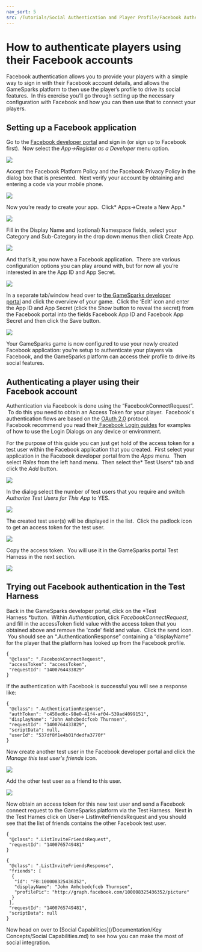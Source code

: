 ```yaml
---
nav_sort: 5
src: /Tutorials/Social Authentication and Player Profile/Facebook Authentication.md
---
```


# How to authenticate players using their Facebook accounts

Facebook authentication allows you to provide your players with a simple way to sign in with their Facebook account details, and allows the GameSparks platform to then use the player’s profile to drive its social features.  In this exercise you’ll go through setting up the necessary configuration with Facebook and how you can then use that to connect your players.

## Setting up a Facebook application

Go to the [Facebook developer portal](https://developers.facebook.com/) and sign in (or sign up to Facebook first).  Now select the *App->Register as a Developer* menu option.

![](img/AuthFB/1.png)

Accept the Facebook Platform Policy and the Facebook Privacy Policy in the dialog box that is presented.  Next verify your account by obtaining and entering a code via your mobile phone.

![](img/AuthFB/2.png)

Now you’re ready to create your app.  Click* Apps->Create a New App.*

![](img/AuthFB/3.png)

Fill in the Display Name and (optional) Namespace fields, select your Category and Sub-Category in the drop down menus then click Create App.

![](img/AuthFB/4.png)

And that’s it, you now have a Facebook application.  There are various configuration options you can play around with, but for now all you’re interested in are the App ID and App Secret.

![](img/AuthFB/5.png)

In a separate tab/window head over to [the GameSparks developer portal](https://portal.gamesparks.net/) and click the overview of your game.  Click the ‘Edit’ icon and enter the App ID and App Secret (click the Show button to reveal the secret) from the Facebook portal into the fields Facebook App ID and Facebook App Secret and then click the Save button.

![](img/AuthFB/6.png)

Your GameSparks game is now configured to use your newly created Facebook application: you’re setup to authenticate your players via Facebook, and the GameSparks platform can access their profile to drive its social features.

## Authenticating a player using their Facebook account

Authentication via Facebook is done using the “FacebookConnectRequest”.  To do this you need to obtain an Access Token for your player.  Facebook's authentication flows are based on the [OAuth 2.0](http://tools.ietf.org/html/draft-ietf-oauth-v2) protocol.  Facebook recommend you read their[ Facebook Login guides](https://developers.facebook.com/docs/facebook-login/) for examples of how to use the Login Dialogs on any device or environment.

For the purpose of this guide you can just get hold of the access token for a test user within the Facebook application that you created.  First select your application in the Facebook developer portal from the *Apps* menu.  Then select *Roles* from the left hand menu.  Then select the* Test Users* tab and click the *Add* button.

![](img/AuthFB/7.png)

In the dialog select the number of test users that you require and switch *Authorize Test Users for This App* to YES.

![](img/AuthFB/8.png)

The created test user(s) will be displayed in the list.  Click the padlock icon to get an access token for the test user.

![](img/AuthFB/9.png)

Copy the access token.  You will use it in the GameSparks portal Test Harness in the next section.

![](img/AuthFB/10.png)

## Trying out Facebook authentication in the Test Harness

Back in the GameSparks developer portal, click on the *Test Harness *button.  Within *Authentication*, click *FacebookConnectRequest*, and fill in the accessToken field value with the access token that you obtained above and remove the 'code' field and value.  Click the send icon.  You should see an “.AuthenticationResponse” containing a “displayName” for the player that the platform has looked up from the Facebook profile.

```    
{
 "@class": ".FacebookConnectRequest",
 "accessToken": "accessToken",
 "requestId": "1400764433829"
}
```  

If the authentication with Facebook is successful you will see a response like:

```    
{
 "@class": ".AuthenticationResponse",
 "authToken": "c450ed6c-98e0-41f4-af04-539ad4099151",
 "displayName": "John Amhcbedcfceb Thurnsen",
 "requestId": "1400764433829",
 "scriptData": null,
 "userId": "537df8f1e4b01fdedfa3770f"
}
```

Now create another test user in the Facebook developer portal and click the *Manage this test user's friends* icon.

![](img/AuthFB/11.png)

Add the other test user as a friend to this user.

![](img/AuthFB/12.png)

Now obtain an access token for this new test user and send a Facebook connect request to the GameSparks platform via the Test Harness.  Next in the Test Harnes click on User-> ListInviteFriendsRequest and you should see that the list of friends contains the other Facebook test user.
```
{
 "@class": ".ListInviteFriendsRequest",
 "requestId": "1400765749481"
}
```
```
{
 "@class": ".ListInviteFriendsResponse",
 "friends": [
  {
   "id": "FB:100008325436352",
   "displayName": "John Amhcbedcfceb Thurnsen",
   "profilePic": "http://graph.facebook.com/100008325436352/picture"
  }
 ],
 "requestId": "1400765749481",
 "scriptData": null
}
```

Now head on over to [Social Capabilities](/Documentation/Key Concepts/Social Capabilities.md) to see how you can make the most of social integration.
